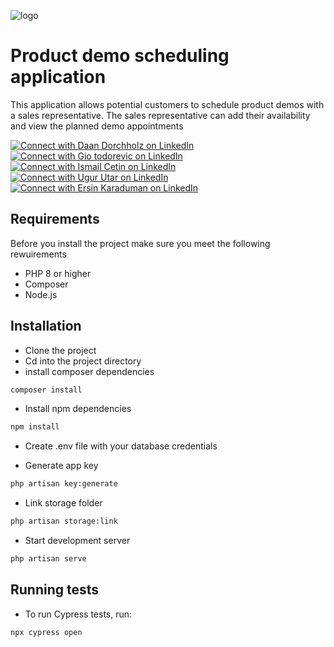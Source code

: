 ![logo](https://res.cloudinary.com/monday-blogs/w_768,h_384,c_fit/fl_lossy,f_auto,q_auto/wp-blog/2020/09/Project-schedule.jpg
"logo")
# Product demo scheduling application
This application allows potential customers to schedule product demos with a sales representative. The sales representative can add their availability and view the planned demo appointments

[![Connect with Daan Dorchholz on LinkedIn](https://img.shields.io/badge/Connect_with_Daan_Dorchholz_on_LinkedIn-0077B5?style=for-the-badge&logo=linkedin&logoColor=white)](https://www.linkedin.com/in/daan-dorchholz/)
[![Connect with Gio todorevic on LinkedIn](https://img.shields.io/badge/Connect_with_Gio_Todorevic_on_LinkedIn-0077B5?style=for-the-badge&logo=linkedin&logoColor=white)](https://www.linkedin.com/in/giovanni-todorevic-0477981a1/)
[![Connect with Ismail Cetin on LinkedIn](https://img.shields.io/badge/Connect_with_Ismail_Cetin_on_LinkedIn-0077B5?style=for-the-badge&logo=linkedin&logoColor=white)](https://www.linkedin.com/in/ismail-cetin-/)
[![Connect with Ugur Utar on LinkedIn](https://img.shields.io/badge/Connect_with_Ugur_Utar_on_LinkedIn-0077B5?style=for-the-badge&logo=linkedin&logoColor=white)](https://www.linkedin.com/in/ugur-utar/)
[![Connect with Ersin Karaduman on LinkedIn](https://img.shields.io/badge/Connect_with_Ersin_Karaduman_on_LinkedIn-0077B5?style=for-the-badge&logo=linkedin&logoColor=white)](https://www.linkedin.com/in/ersin-karaduman-b49130217/)


## Requirements
Before you install the project make sure you meet the following rewuirements
- PHP 8 or higher
- Composer
- Node.js


## Installation
- Clone the project
- Cd into the project directory
- install composer dependencies
```bash
composer install
```

- Install npm dependencies
```bash
npm install
```

- Create .env file with your database credentials

- Generate app key
```bash
php artisan key:generate
```

- Link storage folder
```bash
php artisan storage:link
```

- Start development server
```bash
php artisan serve
```

## Running tests
- To run Cypress tests, run:
```bash
npx cypress open
```
